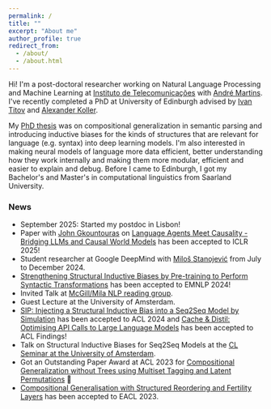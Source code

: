 ```yaml
---
permalink: /
title: ""
excerpt: "About me"
author_profile: true
redirect_from: 
  - /about/
  - /about.html
---
```


Hi! I'm a post-doctoral researcher working on Natural Language Processing and Machine Learning at [Instituto de Telecomunicações](https://www.it.pt/) with <a href="https://andre-martins.github.io/" target="_blank">André Martins</a>. I've recently completed a PhD at University of Edinburgh advised by <a href="http://ivan-titov.org" target="_blank">Ivan Titov</a> and <a href="http://www.coli.uni-saarland.de/~koller/" target="_blank">Alexander Koller</a>.

My [PhD thesis](https://era.ed.ac.uk/handle/1842/43689?) was on compositional generalization in semantic parsing and introducing inductive biases for the kinds of structures that are relevant for language (e.g. syntax) into deep learning models. I'm also interested in making neural models of language more data efficient, better understanding how they work internally and making them more modular, efficient and easier to explain and debug. 
Before I came to Edinburgh, I got my Bachelor's and Master's in computational linguistics from Saarland University.


### News
- September 2025: Started my postdoc in Lisbon!
- Paper with [John Gkountouras](https://j0hngou.github.io/) on [Language Agents Meet Causality - Bridging LLMs and Causal World Models](https://arxiv.org/abs/2410.19923) has been accepted to ICLR 2025!
- Student researcher at Google DeepMind with <a href="https://stanojevic.github.io/">Miloš Stanojević</a> from July to December 2024.
- [Strengthening Structural Inductive Biases by Pre-training to Perform Syntactic Transformations](https://arxiv.org/abs/2407.04543) has been accepted to EMNLP 2024!
- Invited Talk at <a href="https://mcgill-nlp.github.io/reading-group/">McGill/Mila NLP reading group</a>.
- Guest Lecture at the University of Amsterdam.
- <a href="https://arxiv.org/abs/2310.00796">SIP: Injecting a Structural Inductive Bias into a Seq2Seq Model by Simulation</a> has been accepted to ACL 2024 and <a href="https://arxiv.org/abs/2310.13561">Cache & Distil: Optimising API Calls to Large Language Models</a> has been accepted to ACL Findings!
- Talk on Structural Inductive Biases for Seq2Seq Models at the <a href="https://projects.illc.uva.nl/LaCo/CLS/">CL Seminar at the University of Amsterdam</a>.
- Got an Outstanding Paper Award at ACL 2023 for <a href="https://aclanthology.org/2023.acl-long.810/"> Compositional Generalization without Trees using Multiset Tagging and Latent Permutations</a> 🏅
- <a href="https://aclanthology.org/2023.eacl-main.159/"> Compositional Generalisation with Structured Reordering and Fertility Layers</a> has been accepted to EACL 2023.
